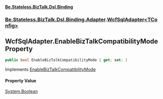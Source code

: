 #### [Be.Stateless.BizTalk.Dsl.Binding](README.md 'README')
### [Be.Stateless.BizTalk.Dsl.Binding.Adapter](Be.Stateless.BizTalk.Dsl.Binding.Adapter.md 'Be.Stateless.BizTalk.Dsl.Binding.Adapter').[WcfSqlAdapter&lt;TConfig&gt;](WcfSqlAdapter_TConfig_.md 'Be.Stateless.BizTalk.Dsl.Binding.Adapter.WcfSqlAdapter<TConfig>')

## WcfSqlAdapter<TConfig>.EnableBizTalkCompatibilityMode Property

```csharp
public bool EnableBizTalkCompatibilityMode { get; set; }
```

Implements [EnableBizTalkCompatibilityMode](IAdapterConfigBizTalkCompatibilityMode.EnableBizTalkCompatibilityMode.md 'Be.Stateless.BizTalk.Dsl.Binding.Adapter.IAdapterConfigBizTalkCompatibilityMode.EnableBizTalkCompatibilityMode')

#### Property Value
[System.Boolean](https://docs.microsoft.com/en-us/dotnet/api/System.Boolean 'System.Boolean')